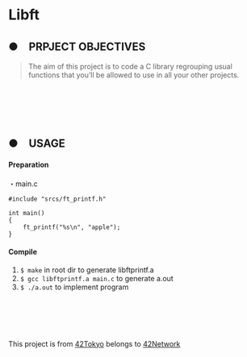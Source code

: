 # Libft
## ●　PRPJECT OBJECTIVES<br>
>The aim of this project is to code a C library regrouping usual functions that you’ll be allowed to use in all your other projects.
<br>
<br>
<br>
<br>

## ●　USAGE
#### Preparation<br>
・main.c<br>
```
#include "srcs/ft_printf.h"

int main()
{
	ft_printf("%s\n", "apple");
}
```

#### Compile<br>
1) `$ make` in root dir to generate libftprintf.a<br>
2) `$ gcc libftprintf.a main.c` to generate a.out<br>
3) `$ ./a.out` to implement program
<br>
<br>
<br>
<br>

This project is from [42Tokyo](https://42tokyo.jp/) belongs to [42Network](https://www.42.fr/)
